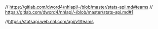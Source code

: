 // https://gitlab.com/dword4/nhlapi/-/blob/master/stats-api.md#teams
// https://gitlab.com/dword4/nhlapi/-/blob/master/stats-api.md#1

//https://statsapi.web.nhl.com/api/v1/teams

